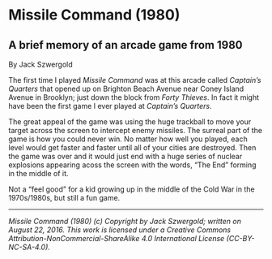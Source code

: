 # Missile Command (1980)
## A brief memory of an arcade game from 1980

By Jack Szwergold

The first time I played *Missile Command* was at this arcade called *Captain’s Quarters* that opened up on Brighton Beach Avenue near Coney Island Avenue in Brooklyn; just down the block from *Forty Thieves*. In fact it might have been the first game I ever played at *Captain’s Quarters*.

The great appeal of the game was using the huge trackball to move your target across the screen to intercept enemy missiles. The surreal part of the game is how you could never win. No matter how well you played, each level would get faster and faster until all of your cities are destroyed. Then the game was over and it would just end with a huge series of nuclear explosions appearing acoss the screen with the words, “The End” forming in the middle of it.

Not a “feel good” for a kid growing up in the middle of the Cold War in the 1970s/1980s, but still a fun game.

***

*Missile Command (1980) (c) Copyright by Jack Szwergold; written on August 22, 2016. This work is licensed under a Creative Commons Attribution-NonCommercial-ShareAlike 4.0 International License (CC-BY-NC-SA-4.0).*